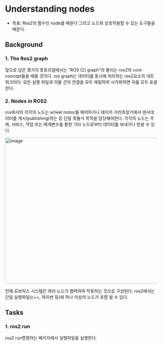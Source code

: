 # Understanding nodes
* 목표: Ros2의 함수인 node를 배운다 그리고 노드와 상호작용할 수 있는 도구들을 배운다.

## Background
### 1. The Ros2 graph
앞으로 남은 몇가지 튜토리얼에서는 “ROS (2) graph"라 불리는 ros2의 core concept들을 배울 것이다. ros graph는 데이터를 동시에 처리하는 ros2요소의 네트워크이다. 모든 실행 파일과 이들 간의 연결을 모두 매핑하여 시각화하면 이를 모두 포괄한다.      
### 2. Nodes in ROS2
ros에서의 각각의 노드는 wheel motor를 제어하거나 레이저 거리측정기에서 센서데이터를 게시(publishing)하는 등 단일 목듈식 목적을 담당해야한다. 각각의 노드는 주제, 서비스, 작업 또는 매개변수를 통한 기타 노드로부터 데이터를 보내거나 받을 수 있다.    

<img width="854" height="480" alt="image" src="https://github.com/user-attachments/assets/6722cfc6-2860-471f-ad50-aa64cb25efdf" />      

전체 로보틱스 시스템은 여러 노드가 협력하여 작동하는 것으로 구성된다. ros2에서는 단일 실행파일(c++, 파이썬 등)에 하나 이상의 노드가 포함 될 수 있다.     
## Tasks
### 1. ros2 run
ros2 run명령어는 패키지에서 실행파일을 실행한다. 
